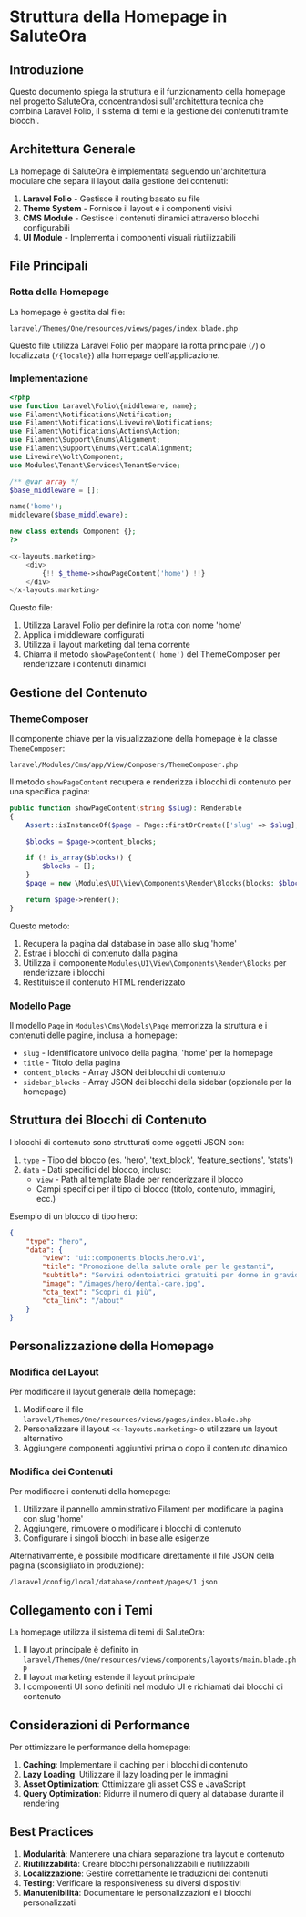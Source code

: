 # Struttura della Homepage in SaluteOra

## Introduzione

Questo documento spiega la struttura e il funzionamento della homepage nel progetto SaluteOra, concentrandosi sull'architettura tecnica che combina Laravel Folio, il sistema di temi e la gestione dei contenuti tramite blocchi.

## Architettura Generale

La homepage di SaluteOra è implementata seguendo un'architettura modulare che separa il layout dalla gestione dei contenuti:

1. **Laravel Folio** - Gestisce il routing basato su file
2. **Theme System** - Fornisce il layout e i componenti visivi
3. **CMS Module** - Gestisce i contenuti dinamici attraverso blocchi configurabili
4. **UI Module** - Implementa i componenti visuali riutilizzabili

## File Principali

### Rotta della Homepage

La homepage è gestita dal file:

```
laravel/Themes/One/resources/views/pages/index.blade.php
```

Questo file utilizza Laravel Folio per mappare la rotta principale (`/`) o localizzata (`/{locale}`) alla homepage dell'applicazione.

### Implementazione

```php
<?php
use function Laravel\Folio\{middleware, name};
use Filament\Notifications\Notification;
use Filament\Notifications\Livewire\Notifications;
use Filament\Notifications\Actions\Action;
use Filament\Support\Enums\Alignment;
use Filament\Support\Enums\VerticalAlignment;
use Livewire\Volt\Component;
use Modules\Tenant\Services\TenantService;

/** @var array */
$base_middleware = [];

name('home');
middleware($base_middleware);

new class extends Component {};
?>

<x-layouts.marketing>
    <div>
        {!! $_theme->showPageContent('home') !!}
    </div>
</x-layouts.marketing>
```

Questo file:
1. Utilizza Laravel Folio per definire la rotta con nome 'home'
2. Applica i middleware configurati
3. Utilizza il layout marketing dal tema corrente
4. Chiama il metodo `showPageContent('home')` del ThemeComposer per renderizzare i contenuti dinamici

## Gestione del Contenuto

### ThemeComposer

Il componente chiave per la visualizzazione della homepage è la classe `ThemeComposer`:

```
laravel/Modules/Cms/app/View/Composers/ThemeComposer.php
```

Il metodo `showPageContent` recupera e renderizza i blocchi di contenuto per una specifica pagina:

```php
public function showPageContent(string $slug): Renderable
{
    Assert::isInstanceOf($page = Page::firstOrCreate(['slug' => $slug], ['title' => $slug, 'content_blocks' => []]), Page::class, '['.__LINE__.']['.__FILE__.']');

    $blocks = $page->content_blocks;

    if (! is_array($blocks)) {
        $blocks = [];
    }
    $page = new \Modules\UI\View\Components\Render\Blocks(blocks: $blocks, model: $page);

    return $page->render();
}
```

Questo metodo:
1. Recupera la pagina dal database in base allo slug 'home'
2. Estrae i blocchi di contenuto dalla pagina
3. Utilizza il componente `Modules\UI\View\Components\Render\Blocks` per renderizzare i blocchi
4. Restituisce il contenuto HTML renderizzato

### Modello Page

Il modello `Page` in `Modules\Cms\Models\Page` memorizza la struttura e i contenuti delle pagine, inclusa la homepage:

- `slug` - Identificatore univoco della pagina, 'home' per la homepage
- `title` - Titolo della pagina
- `content_blocks` - Array JSON dei blocchi di contenuto
- `sidebar_blocks` - Array JSON dei blocchi della sidebar (opzionale per la homepage)

## Struttura dei Blocchi di Contenuto

I blocchi di contenuto sono strutturati come oggetti JSON con:

1. `type` - Tipo del blocco (es. 'hero', 'text_block', 'feature_sections', 'stats')
2. `data` - Dati specifici del blocco, incluso:
   - `view` - Path al template Blade per renderizzare il blocco
   - Campi specifici per il tipo di blocco (titolo, contenuto, immagini, ecc.)

Esempio di un blocco di tipo hero:

```json
{
    "type": "hero",
    "data": {
        "view": "ui::components.blocks.hero.v1",
        "title": "Promozione della salute orale per le gestanti",
        "subtitle": "Servizi odontoiatrici gratuiti per donne in gravidanza",
        "image": "/images/hero/dental-care.jpg",
        "cta_text": "Scopri di più",
        "cta_link": "/about"
    }
}
```

## Personalizzazione della Homepage

### Modifica del Layout

Per modificare il layout generale della homepage:

1. Modificare il file `laravel/Themes/One/resources/views/pages/index.blade.php`
2. Personalizzare il layout `<x-layouts.marketing>` o utilizzare un layout alternativo
3. Aggiungere componenti aggiuntivi prima o dopo il contenuto dinamico

### Modifica dei Contenuti

Per modificare i contenuti della homepage:

1. Utilizzare il pannello amministrativo Filament per modificare la pagina con slug 'home'
2. Aggiungere, rimuovere o modificare i blocchi di contenuto
3. Configurare i singoli blocchi in base alle esigenze

Alternativamente, è possibile modificare direttamente il file JSON della pagina (sconsigliato in produzione):

```
/laravel/config/local/database/content/pages/1.json
```

## Collegamento con i Temi

La homepage utilizza il sistema di temi di SaluteOra:

1. Il layout principale è definito in `laravel/Themes/One/resources/views/components/layouts/main.blade.php`
2. Il layout marketing estende il layout principale
3. I componenti UI sono definiti nel modulo UI e richiamati dai blocchi di contenuto

## Considerazioni di Performance

Per ottimizzare le performance della homepage:

1. **Caching**: Implementare il caching per i blocchi di contenuto
2. **Lazy Loading**: Utilizzare il lazy loading per le immagini
3. **Asset Optimization**: Ottimizzare gli asset CSS e JavaScript
4. **Query Optimization**: Ridurre il numero di query al database durante il rendering

## Best Practices

1. **Modularità**: Mantenere una chiara separazione tra layout e contenuto
2. **Riutilizzabilità**: Creare blocchi personalizzabili e riutilizzabili
3. **Localizzazione**: Gestire correttamente le traduzioni dei contenuti
4. **Testing**: Verificare la responsiveness su diversi dispositivi
5. **Manutenibilità**: Documentare le personalizzazioni e i blocchi personalizzati 